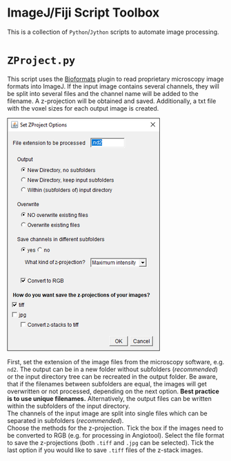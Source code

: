 # ImageJ/Fiji Script Toolbox

This is a collection of `Python`/`Jython` scripts to automate image processing.

# `ZProject.py`

This script uses the [Bioformats](https://www.openmicroscopy.org/bio-formats/) plugin to read proprietary microscopy image formats into ImageJ.
If the input image contains several channels, they will be split into several files and the channel name will be added to the filename.
A z-projection will be obtained and saved.
Additionally, a txt file with the voxel sizes for each output image is created.

![](docs/screenshots/ZProject.png)

First, set the extension of the image files from the microscopy software, e.g. `nd2`.
The output can be in a new folder without subfolders (*recommended*) or the input directory tree can be recreated in the output folder.
Be aware, that if the filenames between subfolders are equal, the images will get overwritten or not processed, depending on the next option. **Best practice is to use unique filenames.**
Alternatively, the output files can be written within the subfolders of the input directory.  
The channels of the input image are split into single files which can be separated in subfolders (*recommended*).  
Choose the methods for the z-projection.
Tick the box if the images need to be converted to RGB (e.g. for processing in Angiotool).
Select the file format to save the z-projections (both `.tiff` and `.jpg` can be selected).
Tick the last option if you would like to save `.tiff` files of the z-stack images.
